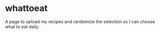 # whattoeat
A page to upload my recipes and randomize the selection so I can choose what to eat daily. 
